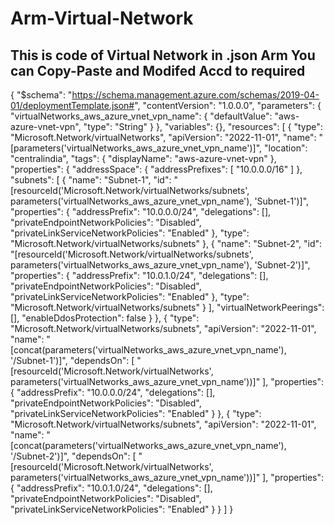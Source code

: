 # Arm-Virtual-Network

## This is code of Virtual Network in .json Arm You can Copy-Paste and Modifed Accd to required

{
    "$schema": "https://schema.management.azure.com/schemas/2019-04-01/deploymentTemplate.json#",
    "contentVersion": "1.0.0.0",
    "parameters": {
        "virtualNetworks_aws_azure_vnet_vpn_name": {
            "defaultValue": "aws-azure-vnet-vpn",
            "type": "String"
        }
    },
    "variables": {},
    "resources": [
        {
            "type": "Microsoft.Network/virtualNetworks",
            "apiVersion": "2022-11-01",
            "name": "[parameters('virtualNetworks_aws_azure_vnet_vpn_name')]",
            "location": "centralindia",
            "tags": {
                "displayName": "aws-azure-vnet-vpn"
            },
            "properties": {
                "addressSpace": {
                    "addressPrefixes": [
                        "10.0.0.0/16"
                    ]
                },
                "subnets": [
                    {
                        "name": "Subnet-1",
                        "id": "[resourceId('Microsoft.Network/virtualNetworks/subnets', parameters('virtualNetworks_aws_azure_vnet_vpn_name'), 'Subnet-1')]",
                        "properties": {
                            "addressPrefix": "10.0.0.0/24",
                            "delegations": [],
                            "privateEndpointNetworkPolicies": "Disabled",
                            "privateLinkServiceNetworkPolicies": "Enabled"
                        },
                        "type": "Microsoft.Network/virtualNetworks/subnets"
                    },
                    {
                        "name": "Subnet-2",
                        "id": "[resourceId('Microsoft.Network/virtualNetworks/subnets', parameters('virtualNetworks_aws_azure_vnet_vpn_name'), 'Subnet-2')]",
                        "properties": {
                            "addressPrefix": "10.0.1.0/24",
                            "delegations": [],
                            "privateEndpointNetworkPolicies": "Disabled",
                            "privateLinkServiceNetworkPolicies": "Enabled"
                        },
                        "type": "Microsoft.Network/virtualNetworks/subnets"
                    }
                ],
                "virtualNetworkPeerings": [],
                "enableDdosProtection": false
            }
        },
        {
            "type": "Microsoft.Network/virtualNetworks/subnets",
            "apiVersion": "2022-11-01",
            "name": "[concat(parameters('virtualNetworks_aws_azure_vnet_vpn_name'), '/Subnet-1')]",
            "dependsOn": [
                "[resourceId('Microsoft.Network/virtualNetworks', parameters('virtualNetworks_aws_azure_vnet_vpn_name'))]"
            ],
            "properties": {
                "addressPrefix": "10.0.0.0/24",
                "delegations": [],
                "privateEndpointNetworkPolicies": "Disabled",
                "privateLinkServiceNetworkPolicies": "Enabled"
            }
        },
        {
            "type": "Microsoft.Network/virtualNetworks/subnets",
            "apiVersion": "2022-11-01",
            "name": "[concat(parameters('virtualNetworks_aws_azure_vnet_vpn_name'), '/Subnet-2')]",
            "dependsOn": [
                "[resourceId('Microsoft.Network/virtualNetworks', parameters('virtualNetworks_aws_azure_vnet_vpn_name'))]"
            ],
            "properties": {
                "addressPrefix": "10.0.1.0/24",
                "delegations": [],
                "privateEndpointNetworkPolicies": "Disabled",
                "privateLinkServiceNetworkPolicies": "Enabled"
            }
        }
    ]
}